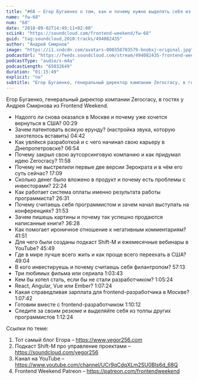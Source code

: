 ```yaml
---
title: "#68 – Егор Бугаенко о том, как и почему нужно выделять себя из толпы других программистов"
name: "fw-68"
num: "68"
date: "2018-09-02T14:49:11+02:00"
scLink: "https://soundcloud.com/frontend-weekend/fw-68"
guid: "tag:soundcloud,2010:tracks/494082435"
author: "Андрей Смирнов"
image: "https://i1.sndcdn.com/avatars-000358703579-bnobxj-original.jpg"
podcastUrl: "https://feeds.soundcloud.com/stream/494082435-frontend-weekend-fw-68.m4a"
podcastType: "audio/x-m4a"
podcastLength: "65032649"
duration: "01:15:49"
explicit: "no"
subtitle: "Егор Бугаенко, генеральный директор компании Zerocracy, в гостях у Андрея Смирнова из Frontend Weekend. "
---
```

Егор Бугаенко, генеральный директор компании Zerocracy, в гостях у Андрея Смирнова из Frontend Weekend. 

- Надолго ли снова оказался в Москве и почему уже хочется вернуться в США? 00:29
- Зачем патентовать всякую ерунду? (настройка звука, которую захотелось вставить) 04:42
- Как увлёкся разработкой и с чего начинал свою карьеру в Днепропетровске? 06:54
- Почему закрыл свою аутсорсинговую компанию и как придумал идею Zerocracy? 11:58
- Почему не выстрелили первые две версии Зерократа и в чём его суть сейчас? 17:09
- Сколько денег было вложено в продукт и почему есть проблемы с инвесторами? 22:24
- Как работает система оплаты именно результата работы программиста? 26:31
- Почему считаешь себя программистом и зачем начал выступать на конференциях? 31:53
- Зачем пишешь картины и почему так успешно продаются написанные книги? 36:28
- Как помогает ироничное отношение к негативным комментариям? 41:51
- Для чего были созданы подкаст Shift-M и ежемесячные вебинары в YouTube? 45:49
- Где в мире лучше всего жить и как проще всего переехать в США? 49:04
- В кого инвестируешь и почему считаешь себя филантропом? 57:13
- Три любимых фильма или сериала 1:03:43
- Кем бы хотел стать, если бы не стали разработчиком? 1:05:24
- React, Angular, Vue или Ember? 1:07:24
- Какая справедливая зарплата для frontend-разработчика в Москве? 1:07:42
- Готовим вместе с frontend-разработчиком 1:10:12
- Следите за своим резюме и выделяйте себя из толпы других программистов 1:12:24

Ссылки по теме:
1) Тот самый блог Егора – https://www.yegor256.com
2) Подкаст Shift-M про управление проектами – https://soundcloud.com/yegor256
3) Канал на YouTube – https://www.youtube.com/channel/UCr9qCdqXLm2SU0BIs6d_68Q 
4) Frontend Weekend Patreon – https://patreon.com/frontendweekend